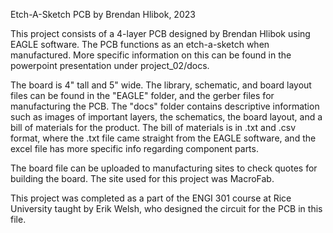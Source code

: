 Etch-A-Sketch PCB by Brendan Hlibok, 2023

This project consists of a 4-layer PCB designed by Brendan Hlibok using EAGLE software.
The PCB functions as an etch-a-sketch when manufactured. More specific information on this can be found in the
powerpoint presentation under project_02/docs.

The board is 4" tall and 5" wide. The library, schematic, and board layout files can be found in the "EAGLE" folder, and the gerber files for manufacturing
the PCB. The "docs" folder contains descriptive information such as images of important layers, the schematics,
the board layout, and a bill of materials for the product. The bill of materials is in .txt and .csv format, where the .txt
file came straight from the EAGLE software, and the excel file has more specific info regarding component parts.

The board file can be uploaded to manufacturing sites to check quotes for building the board. The site used for this project was
MacroFab.

This project was completed as a part of the ENGI 301 course at Rice University taught by Erik Welsh, who designed the circuit
for the PCB in this file. 
